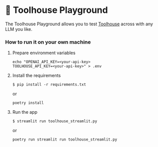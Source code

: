 # 💬 Toolhouse Playground

The Toolhouse Playground allows you to test [Toolhouse](https://toolhouse.ai) across with any LLM you like.

### How to run it on your own machine

1. Prepare environment variables

   ```shell 
   echo "OPENAI_API_KEY=<your-api-key>
   TOOLHOUSE_API_KEY=<your-api-key>" > .env
   ```

1. Install the requirements

   ```
   $ pip install -r requirements.txt
   ```
   or

   ```shell 
   poetry install
   ```

2. Run the app

   ```
   $ streamlit run toolhouse_streamlit.py
   ```
   
   or

   ```shell 
   poetry run streamlit run toolhouse_streamlit.py
   ```
